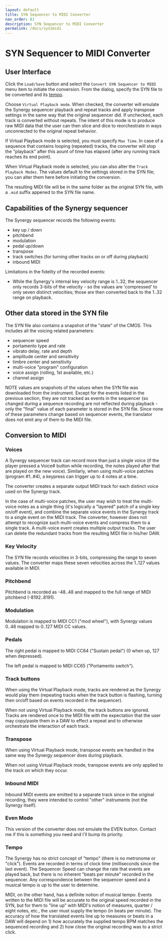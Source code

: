 ```yaml
---
layout: default
title: SYN Sequencer to MIDI Converter
nav_order: 81
description: SYN Sequencer to MIDI Converter
permalink: /docs/syn2midi
---
```

# SYN Sequencer to MIDI Converter

## User Interface

Click the `Load/Save` button and select the `Convert SYN Sequencer to MIDI` menu item to
initiate the conversion. From the dialog, specify the SYN file to be converted and its [tempo](syn2midi.md#tempo).  

Choose `Virtual Playback mode`.  When checked, the converter will emulate the Synergy sequencer playback and repeat tracks and apply transpose settings in the same way that the original sequencer did.
If unchecked, each track is converted without repeats.  The intent of this mode is to produce raw MIDI data that the user can then slice and dice to reorchestrate in ways unconnected to the original repeat behavior.

If Virtual Playback mode is selected, you must specify `Max Time`.  In case of a sequence that contains looping (repeated) tracks, the converter will stop the "playback" after this aount of time has elapsed (after any running track reaches its end point).  

When Virtual Playback mode is selected, you can also alter the `Track Playback Modes`.  The values default to the settings stored in the SYN file; you can alter them here before initiating the conversion. 

The resulting MIDI file will be in the same folder as the original SYN file, with a `.mid` suffix appened to the SYN file name.

## Capabilities of the Synergy sequencer

The Synergy sequencer records the following events:

* key up / down
* pitchbend
* modulation
* pedal up/down
* transpose
* track switches (for turning other tracks on or off during playback)
* inbound MIDI

Limitations in the fidelity of the recorded events:

* While the Synergy's internal key velocity range is 1..32, the sequencer only records 3-bits of the velocity - so the values are 'compressed' to only seven distinct velocities; those are then converted back to the 1..32 range on playback.

## Other data stored in the SYN file

The SYN file also contains a snapshot of the "state" of the CMOS.  This includes all the voicing related parameters:

* sequencer speed
* portamento type and rate
* vibrato delay, rate and depth
* amplitude center and sensitivity
* timbre center and sensitivity
* multi-voice "program" configuration
* voice assign (rolling, 1st available, etc.)
* channel assign

NOTE values are snapshots of the values when the SYN file was downloaded from the instrument. Except for the events listed in the previous section, they are not tracked as events in the sequencer (so changed during a sequence recording are not reflected during playback - only the "final" value of each parameter  is stored in the SYN file.  Since none of these parameters change based on sequencer events, the translator does not emit any of them to the MIDI file.

## Conversion to MIDI

### Voices

A Synergy sequencer track can record more than just a single voice (if the player pressed a Voice# button while recording, the notes played after that are played on the new voice).  Similarly, when using multi-voice patches (program #1..#4), a keypress can trigger up to 4 notes at a time.

The converter creates a separate output MIDI track for each distinct voice used on the Synergy track.

In the case of multi-voice patches, the user may wish to treat the multi-voice notes as a single thing (it's logically a "layered" patch of a single key on/off event), and combine the separate voice events in the Synergy track to a single event on the MIDI track.  The converter, however does not attempt to recognize such multi-voice events and compress them to a single track.  A multi-voice event creates multiple output tracks.  The user can delete the redundant tracks from the resulting MIDI file in his/her DAW.

### Key Velocity

The SYN file records velocities in 3-bits, compressing the range to seven values.  The converter maps these seven velocities across the 1..127 values available in MIDI.

### Pitchbend

Pitchbend is recorded as -48..48 and mapped to the full range of MIDI pitchbend (-8192..8191).

### Modulation

Modulation is mapped to MIDI CC1 ("mod wheel"), with Synergy values 0..48 mapped to 0..127 MIDI CC values.

### Pedals

The right pedal is mapped to MIDI CC64 ("Sustain pedal") (0 when up, 127 when depressed).

The left pedal is mapped to MIDI CC65 ("Portamento switch").

### Track buttons

When using the Virtual Playback mode, tracks are rendered as the Synergy would play them (repeating tracks when the track button is flashing, turning then on/off based on events recorded in the sequencer).

When not using Virtual Playback mode, the track buttons are ignored.
Tracks are rendered once to the MIDI file with the expectation that the user may copy/paste them in a DAW to effect a repeat and to otherwise orchestrate the interaction of each track.

### Transpose

When using Virtual Playback mode, transpose events are handled in the same way the Synergy sequencer does during playback.

When not using Virtual Playback mode, transpose events are only applied to the track on which they occur.

### Inbound MIDI

Inbound MIDI events are emitted to a separate track since in the original recording, they were intended to control "other" instruments (not the Synergy itself).

### Even Mode

This version of the converter does not emulate the EVEN button.  Contact me if this is something you need and I'll bump its priority.
### Tempo

The Synergy has no strict concept of "tempo" (there is no metronome or "click").  Events are recorded in terms of clock time (milliseconds since the last event).  The Sequencer Speed can change the rate that events are played back, but there is no inherent "beats per minute" recorded in the sequencer.  Any correspondence between the sequencer speed and a musical tempo is up to the user to determine.

MIDI, on the other hand, has a definite notion of musical tempo.  Events written to the MIDI file will be accurate to the original speed recorded in the SYN, but for them to "line up" with MIDI's notion of measures, quarter / eight notes, etc., the user must supply the tempo (in beats per minute). The accuracy of how the translated events line up to measures or beats in a DAW will depend on 1) how accurately the supplied tempo BPM matches the sequenced recording and 2) how close the original recording was to a strict click. 

